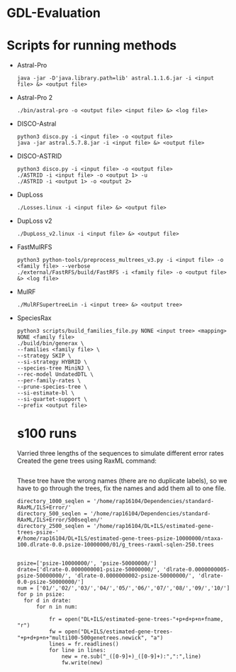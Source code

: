 # GDL-Evaluation

# Scripts for running methods

- Astral-Pro
  ```
  java -jar -D'java.library.path=lib' astral.1.1.6.jar -i <input file> &> <output file>
  ```
- Astral-Pro 2
  
  ```
  ./bin/astral-pro -o <output file> <input file> &> <log file>
  ```
- DISCO-Astral
  
  ```
  python3 disco.py -i <input file> -o <output file>
  java -jar astral.5.7.8.jar -i <input file> &> <output file>
  ```
- DISCO-ASTRID
  
  ```
  python3 disco.py -i <input file> -o <output file>
  ./ASTRID -i <input file> -o <output 1> -u
  ./ASTRID -i <output 1> -o <output 2>
  ```
- DupLoss
  
  ```
  ./Losses.linux -i <input file> &> <output file>
  ```
- DupLoss v2
  
  ```
  ./DupLoss_v2.linux -i <input file> &> <output file>
  ```
- FastMulRFS
  
  ```
  python3 python-tools/preprocess_multrees_v3.py -i <input file> -o <family file> --verbose
  ./external/FastRFS/build/FastRFS -i <family file> -o <output file> &> <log file>
  ```
- MulRF
  
  ```
  ./MulRFSupertreeLin -i <input tree> &> <output tree>
  ```
- SpeciesRax
  
  ```
  python3 scripts/build_families_file.py NONE <input tree> <mapping> NONE <family file>
  ./build/bin/generax \
  --families <family file> \
  --strategy SKIP \
  --si-strategy HYBRID \
  --species-tree MiniNJ \
  --rec-model UndatedDTL \
  --per-family-rates \
  --prune-species-tree \
  --si-estimate-bl \
  --si-quartet-support \
  --prefix <output file>
  ```

  # s100 runs
  Varried three lengths of the sequences to simulate different error rates
  Created the gene trees using RaxML command:
  ```
  ```
  These tree have the wrong names (there are no duplicate labels), so we have to go through the trees, fix the names and add them all to one file.
  ```
  directory_1000_seqlen = '/home/rap16104/Dependencies/standard-RAxML/ILS+Error/'
  directory_500_seqlen = '/home/rap16104/Dependencies/standard-RAxML/ILS+Error/500seqlen/'
  directory_2500_seqlen = '/home/rap16104/DL+ILS/estimated-gene-trees-psize-'
  #/home/rap16104/DL+ILS/estimated-gene-trees-psize-10000000/ntaxa-100.dlrate-0.0.psize-10000000/01/g_trees-raxml-sqlen-250.trees

  
  psize=['psize-10000000/', 'psize-50000000/']
  drate=['dlrate-0.0000000001-psize-50000000/', 'dlrate-0.0000000005-psize-50000000/', 'dlrate-0.0000000002-psize-50000000/', 'dlrate-0.0-psize-50000000/']
  num = ['01/','02/','03/','04/','05/','06/','07/','08/','09/','10/']
  for p in psize:
    for d in drate:
        for n in num:
            
            fr = open("DL+ILS/estimated-gene-trees-"+p+d+p+n+fname, "r")
            fw = open("DL+ILS/estimated-gene-trees-"+p+d+p+n+"multi100-500genetrees.newick", "a")
            lines = fr.readlines()
            for line in lines:
                new = re.sub("_([0-9]+)_([0-9]+):",":",line)
                fw.write(new)

